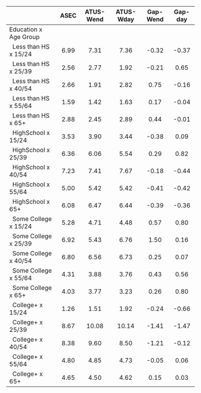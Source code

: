 
|                      |         ASEC |    ATUS-Wend |    ATUS-Wday |     Gap-Wend |      Gap-day |
| -------------------- | :----------: | :----------: | :----------: | :----------: | :----------: |
| Education x Age Group |              |              |              |              |              |
| &nbsp;&nbsp;Less than HS x 15/24 |         6.99 |         7.31 |         7.36 |        -0.32 |        -0.37 |
| &nbsp;&nbsp;Less than HS x 25/39 |         2.56 |         2.77 |         1.92 |        -0.21 |         0.65 |
| &nbsp;&nbsp;Less than HS x 40/54 |         2.66 |         1.91 |         2.82 |         0.75 |        -0.16 |
| &nbsp;&nbsp;Less than HS x 55/64 |         1.59 |         1.42 |         1.63 |         0.17 |        -0.04 |
| &nbsp;&nbsp;Less than HS x 65+ |         2.88 |         2.45 |         2.89 |         0.44 |        -0.01 |
| &nbsp;&nbsp;HighSchool x 15/24 |         3.53 |         3.90 |         3.44 |        -0.38 |         0.09 |
| &nbsp;&nbsp;HighSchool x 25/39 |         6.36 |         6.06 |         5.54 |         0.29 |         0.82 |
| &nbsp;&nbsp;HighSchool x 40/54 |         7.23 |         7.41 |         7.67 |        -0.18 |        -0.44 |
| &nbsp;&nbsp;HighSchool x 55/64 |         5.00 |         5.42 |         5.42 |        -0.41 |        -0.42 |
| &nbsp;&nbsp;HighSchool x 65+ |         6.08 |         6.47 |         6.44 |        -0.39 |        -0.36 |
| &nbsp;&nbsp;Some College x 15/24 |         5.28 |         4.71 |         4.48 |         0.57 |         0.80 |
| &nbsp;&nbsp;Some College x 25/39 |         6.92 |         5.43 |         6.76 |         1.50 |         0.16 |
| &nbsp;&nbsp;Some College x 40/54 |         6.80 |         6.56 |         6.73 |         0.25 |         0.07 |
| &nbsp;&nbsp;Some College x 55/64 |         4.31 |         3.88 |         3.76 |         0.43 |         0.56 |
| &nbsp;&nbsp;Some College x 65+ |         4.03 |         3.77 |         3.23 |         0.26 |         0.80 |
| &nbsp;&nbsp;College+ x 15/24 |         1.26 |         1.51 |         1.92 |        -0.24 |        -0.66 |
| &nbsp;&nbsp;College+ x 25/39 |         8.67 |        10.08 |        10.14 |        -1.41 |        -1.47 |
| &nbsp;&nbsp;College+ x 40/54 |         8.38 |         9.60 |         8.50 |        -1.21 |        -0.12 |
| &nbsp;&nbsp;College+ x 55/64 |         4.80 |         4.85 |         4.73 |        -0.05 |         0.06 |
| &nbsp;&nbsp;College+ x 65+ |         4.65 |         4.50 |         4.62 |         0.15 |         0.03 |

